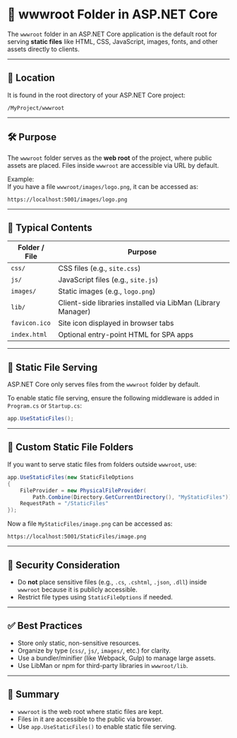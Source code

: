 
# 📁 wwwroot Folder in ASP.NET Core

The `wwwroot` folder in an ASP.NET Core application is the default root for serving **static files** like HTML, CSS, JavaScript, images, fonts, and other assets directly to clients.

---

## 📂 Location

It is found in the root directory of your ASP.NET Core project:
```
/MyProject/wwwroot
```

---

## 🛠️ Purpose

The `wwwroot` folder serves as the **web root** of the project, where public assets are placed. Files inside `wwwroot` are accessible via URL by default.

Example:  
If you have a file `wwwroot/images/logo.png`, it can be accessed as:
```
https://localhost:5001/images/logo.png
```

---

## 📄 Typical Contents

| Folder / File     | Purpose |
|--------------------|---------|
| `css/`             | CSS files (e.g., `site.css`) |
| `js/`              | JavaScript files (e.g., `site.js`) |
| `images/`          | Static images (e.g., `logo.png`) |
| `lib/`             | Client-side libraries installed via LibMan (Library Manager) |
| `favicon.ico`      | Site icon displayed in browser tabs |
| `index.html`       | Optional entry-point HTML for SPA apps |

---

## 🚀 Static File Serving

ASP.NET Core only serves files from the `wwwroot` folder by default.

To enable static file serving, ensure the following middleware is added in `Program.cs` or `Startup.cs`:

```csharp
app.UseStaticFiles();
```

---

## 🧪 Custom Static File Folders

If you want to serve static files from folders outside `wwwroot`, use:

```csharp
app.UseStaticFiles(new StaticFileOptions
{
    FileProvider = new PhysicalFileProvider(
        Path.Combine(Directory.GetCurrentDirectory(), "MyStaticFiles")),
    RequestPath = "/StaticFiles"
});
```

Now a file `MyStaticFiles/image.png` can be accessed as:
```
https://localhost:5001/StaticFiles/image.png
```

---

## 🔐 Security Consideration

- Do **not** place sensitive files (e.g., `.cs`, `.cshtml`, `.json`, `.dll`) inside `wwwroot` because it is publicly accessible.
- Restrict file types using `StaticFileOptions` if needed.

---

## ✅ Best Practices

- Store only static, non-sensitive resources.
- Organize by type (`css/`, `js/`, `images/`, etc.) for clarity.
- Use a bundler/minifier (like Webpack, Gulp) to manage large assets.
- Use LibMan or npm for third-party libraries in `wwwroot/lib`.

---

## 📁 Summary

- `wwwroot` is the web root where static files are kept.
- Files in it are accessible to the public via browser.
- Use `app.UseStaticFiles()` to enable static file serving.
